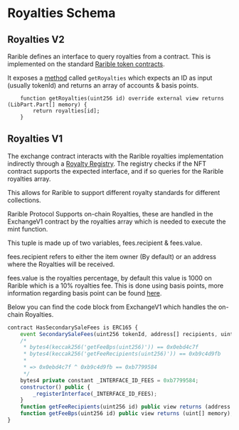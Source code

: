 # Royalties Schema

## Royalties V2

Rarible defines an interface to query royalties from a contract. This is implemented on the standard [Rarible token contracts](https://github.com/rariblecom/protocol-contracts/blob/57043e3f9e93223ef9d65dae351d3c55b34e5bf1/tokens/contracts/erc-721/ERC721Lazy.sol#L12).

It exposes a [method](https://github.com/rariblecom/protocol-contracts/blob/57043e3f9e93223ef9d65dae351d3c55b34e5bf1/royalties/contracts/impl/AbstractRoyalties.sol#L8) called `getRoyalties` which expects an ID as input (usually tokenId) and returns an array of accounts & basis points.

```
    function getRoyalties(uint256 id) override external view returns (LibPart.Part[] memory) {
        return royalties[id];
    }
```

## Royalties V1

The exchange contract interacts with the Rarible royalties implementation indirectly through a [Royalty Registry](https://github.com/rariblecom/protocol-contracts/blob/57043e3f9e93223ef9d65dae351d3c55b34e5bf1/royalties-registry/contracts/RoyaltiesRegistry.sol#L58). The registry checks if the NFT contract supports the expected interface, and if so queries for the Rarible royalties array.

This allows for Rarible to support different royalty standards for different collections.

Rarible Protocol Supports on-chain Royalties, these are handled in the ExchangeV1 contract by the royalties array which is needed to execute the mint function.  
  
This tuple is made up of two variables, fees.recipient & fees.value.

fees.recipient refers to either the item owner \(By default\) or an address where the Royalties will be received. 

fees.value is the royalties percentage, by default this value is 1000 on Rarible which is a 10% royalties fee. This is done using basis points, more information regarding basis point can be found [here](https://corporatefinanceinstitute.com/resources/knowledge/finance/basis-point-beep/).

Below you can find the code block from  ExchangeV1 which handles the on-chain Royalties.

```javascript
contract HasSecondarySaleFees is ERC165 {
    event SecondarySaleFees(uint256 tokenId, address[] recipients, uint[] bps);
    /*
     * bytes4(keccak256('getFeeBps(uint256)')) == 0x0ebd4c7f
     * bytes4(keccak256('getFeeRecipients(uint256)')) == 0xb9c4d9fb
     *
     * => 0x0ebd4c7f ^ 0xb9c4d9fb == 0xb7799584
     */
    bytes4 private constant _INTERFACE_ID_FEES = 0xb7799584;
    constructor() public {
        _registerInterface(_INTERFACE_ID_FEES);
    }
    function getFeeRecipients(uint256 id) public view returns (address payable[] memory);
    function getFeeBps(uint256 id) public view returns (uint[] memory);
}
```

